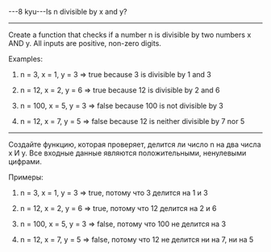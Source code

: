 ---8 kyu---Is n divisible by x and y?

---
Create a function that checks if a number n is divisible by two numbers x AND y. All inputs are positive, non-zero digits.

Examples:

1) n =   3, x = 1, y = 3 =>  true because   3 is divisible by 1 and 3

2) n =  12, x = 2, y = 6 =>  true because  12 is divisible by 2 and 6

3) n = 100, x = 5, y = 3 => false because 100 is not divisible by 3

4) n =  12, x = 7, y = 5 => false because  12 is neither divisible by 7 nor 5

---

Создайте функцию, которая проверяет, делится ли число n на два числа x И y. Все входные данные являются положительными, ненулевыми цифрами.

Примеры:

1) n = 3, x = 1, y = 3 => true, потому что 3 делится на 1 и 3

2) n = 12, x = 2, y = 6 => true, потому что 12 делится на 2 и 6

3) n = 100, x = 5, y = 3 => false, потому что 100 не делится на 3

4) n = 12, x = 7, y = 5 => false, потому что 12 не делится ни на 7, ни на 5
